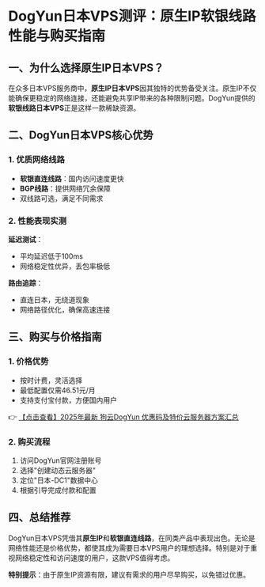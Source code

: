 # DogYun日本VPS测评：原生IP软银线路性能与购买指南

## 一、为什么选择原生IP日本VPS？

在众多日本VPS服务商中，**原生IP日本VPS**因其独特的优势备受关注。原生IP不仅能确保更稳定的网络连接，还能避免共享IP带来的各种限制问题。DogYun提供的**软银线路日本VPS**正是这样一款稀缺资源。

## 二、DogYun日本VPS核心优势

### 1. 优质网络线路
- **软银直连线路**：国内访问速度更快
- **BGP线路**：提供网络冗余保障
- 双线路可选，满足不同需求

### 2. 性能表现实测
**延迟测试**：
- 平均延迟低于100ms
- 网络稳定性优异，丢包率极低

**路由追踪**：
- 直连日本，无绕道现象
- 网络路径优化，确保高速连接

## 三、购买与价格指南

### 1. 价格优势
- 按时计费，灵活选择
- 最低配置仅需46.51元/月
- 支持支付宝付款，方便国内用户

👉 [【点击查看】2025年最新 狗云DogYun 优惠码及特价云服务器方案汇总](https://bit.ly/DogYun)

### 2. 购买流程
1. 访问DogYun官网注册账号
2. 选择"创建动态云服务器"
3. 定位"日本-DC1"数据中心
4. 根据引导完成付款和配置

## 四、总结推荐

DogYun日本VPS凭借其**原生IP**和**软银直连线路**，在同类产品中表现出色。无论是网络性能还是价格优势，都使其成为需要日本VPS用户的理想选择。特别是对于重视网络稳定性和访问速度的用户，这款VPS值得考虑。

**特别提示**：由于原生IP资源有限，建议有需求的用户尽早购买，以免错过优惠。